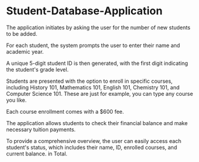 # Student-Database-Application
The application initiates by asking the user for the number of new students to be added.

For each student, the system prompts the user to enter their name and academic year.

A unique 5-digit student ID is then generated, with the first digit indicating the student's grade level.

Students are presented with the option to enroll in specific courses, including History 101, Mathematics 101, English 101, Chemistry 101, and Computer Science 101. These are just for example, you can type any course you like.

Each course enrollment comes with a $600 fee.

The application allows students to check their financial balance and make necessary tuition payments.

To provide a comprehensive overview, the user can easily access each student's status, which includes their name, ID, enrolled courses, and current balance. in Total.
